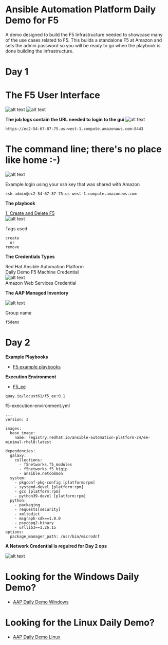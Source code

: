 Ansible Automation Platform Daily Demo for F5
=========
A demo designed to build the F5 Infrastructure needed to showcase many of the use cases related to F5.  This builds a standalone F5 at Amazon and sets the admin password so you will be ready to go when the playbook is done building the infrastructure.

Day 1
=========

# The F5 User Interface

![alt text](https://github.com/ericcames/aap.dailydemo.F5/blob/main/images/F5uipre.png "Pre Login")
![alt text](https://github.com/ericcames/aap.dailydemo.F5/blob/main/images/F5uipost.png "Post Login")

**The job logs contain the URL needed to login to the gui**
![alt text](https://github.com/ericcames/aap.dailydemo.F5/blob/main/images/F5joblog.png "Job Log")

```
https://ec2-54-67-87-75.us-west-1.compute.amazonaws.com:8443
```
# The command line; there's no place like home :-)

![alt text](https://github.com/ericcames/aap.dailydemo.F5/blob/main/images/F5cli.png "The command line")

Example login using your ssh key that was shared with Amazon
```
ssh admin@ec2-54-67-87-75.us-west-1.compute.amazonaws.com
```

**The playbook**

[1. Create and Delete F5](https://github.com/ericcames/aap.dailydemo.F5/blob/main/playbooks/main.yml "main.yml")<br>
![alt text](https://github.com/ericcames/aap.dailydemo.F5/blob/main/images/F5job.png "Create")<br>

Tags used:
```
create
  or
remove
```

**The Credentials Types**

Red Hat Ansible Automation Platform<br>
Daily Demo F5 Machine Credential<br>
![alt text](https://github.com/ericcames/aap.dailydemo.F5/blob/main/images/F5machinecred.png "Machine Credential")<br>
Amazon Web Services Credential<br>

**The AAP Managed Inventory**

![alt text](https://github.com/ericcames/aap.dailydemo.F5/blob/main/images/F5inventory.png "AAP Managed Inventory")<br>

Group name
```
f5demo
```

Day 2
=========

**Example Playbooks**
- [F5 example playbooks](https://gitlab.com/mlowcher/F5_examples "F5 example playbooks")


**Execution Environment**<br>
- [F5_ee](https://quay.io/locust61/f5_ee:0.1 "F5 Execution Environment")
```
quay.io/locust61/f5_ee:0.1
```
f5-execution-environment.yml
```
---
version: 3

images:
  base_image:
    name: registry.redhat.io/ansible-automation-platform-24/ee-minimal-rhel8:latest

dependencies:
  galaxy:
    collections:
      - f5networks.f5_modules
      - f5networks.f5_bigip
      - ansible.netcommon
  system:
    - pkgconf-pkg-config [platform:rpm]
    - systemd-devel [platform:rpm]
    - gcc [platform:rpm]
    - python39-devel [platform:rpm]
  python:
    - packaging
    - requests[security]
    - xmltodict
    - msgraph-sdk==1.0.0
    - psycopg2-binary
    - urllib3==1.26.15
options:
  package_manager_path: /usr/bin/microdnf
```

**A Network Credential is reguired for Day 2 ops**

![alt text](https://github.com/ericcames/aap.dailydemo.F5/blob/main/images/F5networkcred.png "Daily Demo F5 Network credential")<br>


# Looking for the Windows Daily Demo?

- [AAP Daily Demo Windows](https://github.com/ericcames/aap.dailydemo.windows "AAP Daily Demo Windows")

# Looking for the Linux Daily Demo?

- [AAP Daily Demo Linux](https://github.com/ericcames/aap.dailydemo.linux "AAP Daily Demo Linux")
